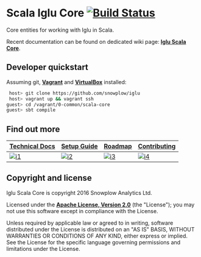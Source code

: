 # Scala Iglu Core [![Build Status](https://travis-ci.org/snowplow/iglu.png)](https://travis-ci.org/snowplow/iglu)

Core entities for working with Iglu in Scala.

Recent documentation can be found on dedicated wiki page: **[Iglu Scala Core][techdocs]**.

## Developer quickstart

Assuming git, **[Vagrant][vagrant-install]** and **[VirtualBox][virtualbox-install]** installed:

```bash
 host> git clone https://github.com/snowplow/iglu
 host> vagrant up && vagrant ssh
guest> cd /vagrant/0-common/scala-core
guest> sbt compile
```

## Find out more

| **[Technical Docs][techdocs]**     | **[Setup Guide][setup]**     | **[Roadmap][roadmap]**           | **[Contributing][contributing]**           |
|-------------------------------------|-------------------------------|-----------------------------------|---------------------------------------------|
| [![i1][techdocs-image]][techdocs] | [![i2][setup-image]][setup] | [![i3][roadmap-image]][roadmap] | [![i4][contributing-image]][contributing] |

## Copyright and license

Iglu Scala Core is copyright 2016 Snowplow Analytics Ltd.

Licensed under the **[Apache License, Version 2.0][license]** (the "License");
you may not use this software except in compliance with the License.

Unless required by applicable law or agreed to in writing, software
distributed under the License is distributed on an "AS IS" BASIS,
WITHOUT WARRANTIES OR CONDITIONS OF ANY KIND, either express or implied.
See the License for the specific language governing permissions and
limitations under the License.


[snowplow-repo]: https://github.com/snowplow/snowplow
[snowplow-website]: http://snowplowanalytics.com

[vagrant-install]: http://docs.vagrantup.com/v2/installation/index.html
[virtualbox-install]: https://www.virtualbox.org/wiki/Downloads

[techdocs]: https://github.com/snowplow/iglu/wiki/Scala-iglu-core
[roadmap]: https://github.com/snowplow/iglu/wiki/Product-roadmap
[setup]: https://github.com/snowplow/iglu/wiki/Scala-iglu-core#setup
[contributing]: https://github.com/snowplow/iglu/wiki/Contributing

[techdocs-image]: https://d3i6fms1cm1j0i.cloudfront.net/github/images/techdocs.png
[setup-image]: https://d3i6fms1cm1j0i.cloudfront.net/github/images/setup.png
[roadmap-image]: https://d3i6fms1cm1j0i.cloudfront.net/github/images/roadmap.png
[contributing-image]: https://d3i6fms1cm1j0i.cloudfront.net/github/images/contributing.png

[license]: http://www.apache.org/licenses/LICENSE-2.0
